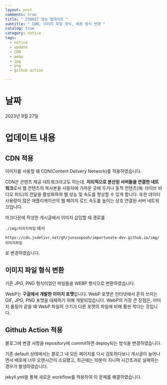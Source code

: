 ```yaml
---
layout: post
comments: true
title: " 230927 성능 업데이트 "
subtitle: " CDN, 이미지 파일 형식, 배포 방식 변경 "
catalog: true
category: notice
tags:
  - notice
  - update
  - CDN
  - webp
  - jpg
  - png
  - github action

---
```


# 날짜

2023년 9월 27일

# 업데이트 내용

## CDN 적용

이미지를 사용할 떄 CDN(Content Delivery Network)를 적용하였습니다. 

CDN은 콘텐츠 제공 네트워크라고도 하는데, **지리적으로 분산된 서버들을 연결한 네트워크**로서 웹 컨텐츠의 복사본을 사용자에 가까운 곳에 두거나 동적 컨텐츠(예: 라이브 비디오 피드)의 전달을 활성화하여 웹 성능 및 속도를 향상할 수 있게 합니다. 또한 데이터 사용량이 많은 애플리케이션의 웹 페이지 로드 속도를 높이는 상호 연결된 서버 네트워크입니다.

마크다운에 작성한 게시글에서 이미지 삽입할 때 경로를

`./img/이미지파일` 에서

`https://cdn.jsdelivr.net/gh/junsoopooh/importunate-dev.github.io/img/이미지파일`

로 변경하였습니다.

## 이미지 파일 형식 변환

기존 JPG, PNG 형식이었던 파일들을 WEBP 형식으로 변환하였습니다.

WebP는 **구글에서 개발한 이미지 포맷**입니다. WebP 포맷은 인터넷에서 흔히 쓰이는 GIF, JPG, PNG 포맷을 대체하기 위해 개발되었습니다. WebP의 가장 큰 장점은, 이미지 품질이 같을 때 WebP 파일의 크기가 다른 포맷의 파일에 비해 훨씬 작다는 것입니다.

## Github Action 적용

블로그에 변경 사항을 repository에 commit하면 deploy되는 방식을 변경하였습니다.

기존 default 상태에서는 블로그 내 모든 페이지를 다시 검토하다보니 게시글이 늘어나면서 배포에 너무 오랜시간이 소요됐고, 최근에는 10분이 지나며 시간초과로 실패하는 경우가 발생하였습니다.

jekyll.yml을 통해 새로운 workflow를 적용하여 이 문제를 해결하였습니다.